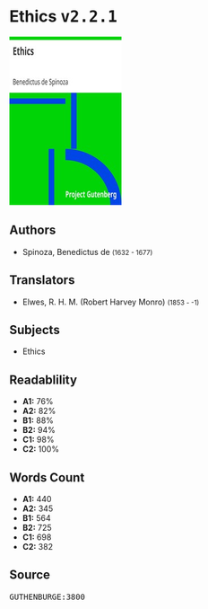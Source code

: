 # Ethics <kbd>v2.2.1</kbd>

![](./cover.medium.jpg "")

## Authors


 - Spinoza, Benedictus de <small>(1632 - 1677)</small>

## Translators


 - Elwes, R. H. M. (Robert Harvey Monro) <small>(1853 - -1)</small>

## Subjects


 - Ethics

## Readablility


 - **A1:** 76%
 - **A2:** 82%
 - **B1:** 88%
 - **B2:** 94%
 - **C1:** 98%
 - **C2:** 100%

## Words Count


 - **A1:** 440
 - **A2:** 345
 - **B1:** 564
 - **B2:** 725
 - **C1:** 698
 - **C2:** 382

## Source


<kbd>GUTHENBURGE:3800</kbd>
